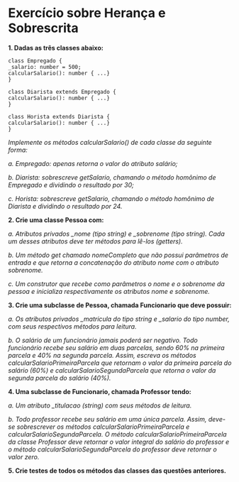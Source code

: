 # Exercício sobre Herança e Sobrescrita

**1. Dadas as três classes abaixo:**

```
class Empregado {
_salario: number = 500;
calcularSalario(): number { ...}
}

class Diarista extends Empregado {
calcularSalario(): number { ...}
}

class Horista extends Diarista {
calcularSalario(): number { ...}
}
```

*Implemente os métodos calcularSalario() de cada classe da seguinte forma:*

*a. Empregado: apenas retorna o valor do atributo salário;*

*b. Diarista: sobrescreve getSalario, chamando o método homônimo de
Empregado e dividindo o resultado por 30;*

*c. Horista: sobrescreve getSalario, chamando o método homônimo de Diarista
e dividindo o resultado por 24.*

**2. Crie uma classe Pessoa com:**

*a. Atributos privados _nome (tipo string) e _sobrenome (tipo string). Cada um
desses atributos deve ter métodos para lê-los (getters).*

*b. Um método get chamado nomeCompleto que não possui parâmetros de
entrada e que retorna a concatenação do atributo nome com o atributo
sobrenome.*

*c. Um construtor que recebe como parâmetros o nome e o sobrenome da
pessoa e inicializa respectivamente os atributos nome e sobrenome.*

**3. Crie uma subclasse de Pessoa, chamada Funcionario que deve possuir:**

*a. Os atributos privados _matricula do tipo string e _salario do tipo number,
com seus respectivos métodos para leitura.*

*b. O salário de um funcionário jamais poderá ser negativo. Todo funcionário
recebe seu salário em duas parcelas, sendo 60% na primeira parcela e
40% na segunda parcela. Assim, escreva os métodos
calcularSalarioPrimeiraParcela que retornam o valor da primeira parcela do
salário (60%) e calcularSalarioSegundaParcela que retorna o valor da
segunda parcela do salário (40%).*


**4. Uma subclasse de Funcionario, chamada Professor tendo:**

*a. Um atributo _titulacao (string) com seus métodos de leitura.*

*b. Todo professor recebe seu salário em uma única parcela. Assim, deve-se
sobrescrever os métodos calcularSalarioPrimeiraParcela e
calcularSalarioSegundaParcela. O método calcularSalarioPrimeiraParcela
da classe Professor deve retornar o valor integral do salário do professor e
o método calcularSalarioSegundaParcela do professor deve retornar o valor zero.*

**5. Crie testes de todos os métodos das classes das questões anteriores.**

